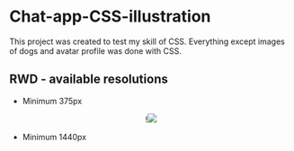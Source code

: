 # Chat-app-CSS-illustration


This project was created to test my skill of CSS. Everything except images of dogs and avatar profile was done with CSS.

## RWD - available resolutions
- Minimum 375px

<p align="center">!<img src="https://user-images.githubusercontent.com/62474258/188392586-a784f623-5ea4-4ac0-bc11-e6c3215514f8.gif"/></p>

- Minimum 1440px
